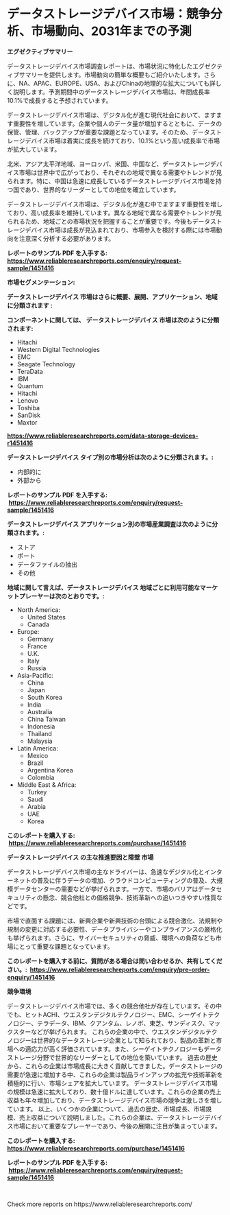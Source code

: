 <p><h1>データストレージデバイス市場：競争分析、市場動向、2031年までの予測</h1></p><p><strong>エグゼクティブサマリー</strong></p>
<p><p>データストレージデバイス市場調査レポートは、市場状況に特化したエグゼクティブサマリーを提供します。市場動向の簡単な概要もご紹介いたします。さらに、NA、APAC、EUROPE、USA、およびChinaの地理的な拡大についても詳しく説明します。予測期間中のデータストレージデバイス市場は、年間成長率10.1%で成長すると予想されています。</p><p>データストレージデバイス市場は、デジタル化が進む現代社会において、ますます重要性を増しています。企業や個人のデータ量が増加するとともに、データの保管、管理、バックアップが重要な課題となっています。そのため、データストレージデバイス市場は着実に成長を続けており、10.1%という高い成長率で市場が拡大しています。</p><p>北米、アジア太平洋地域、ヨーロッパ、米国、中国など、データストレージデバイス市場は世界中で広がっており、それぞれの地域で異なる需要やトレンドが見られます。特に、中国は急速に成長しているデータストレージデバイス市場を持つ国であり、世界的なリーダーとしての地位を確立しています。</p><p>データストレージデバイス市場は、デジタル化が進む中でますます重要性を増しており、高い成長率を維持しています。異なる地域で異なる需要やトレンドが見られるため、地域ごとの市場状況を把握することが重要です。今後もデータストレージデバイス市場は成長が見込まれており、市場参入を検討する際には市場動向を注意深く分析する必要があります。</p></p>
<p><strong>レポートのサンプル PDF を入手する: <a href="https://www.reliableresearchreports.com/enquiry/request-sample/1451416">https://www.reliableresearchreports.com/enquiry/request-sample/1451416</a></strong></p>
<p><strong>市場セグメンテーション:</strong></p>
<p><strong> データストレージデバイス 市場はさらに概要、展開、アプリケーション、地域に分類されます :</strong></p>
<p><strong>コンポーネントに関しては、 データストレージデバイス 市場は次のように分類されます: &nbsp;</strong></p>
<p><ul><li>Hitachi</li><li>Western Digital Technologies</li><li>EMC</li><li>Seagate Technology</li><li>TeraData</li><li>IBM</li><li>Quantum</li><li>Hitachi</li><li>Lenovo</li><li>Toshiba</li><li>SanDisk</li><li>Maxtor</li></ul></p>
<p><strong><a href="https://www.reliableresearchreports.com/data-storage-devices-r1451416">https://www.reliableresearchreports.com/data-storage-devices-r1451416</a></strong></p>
<p><strong> データストレージデバイス タイプ別の市場分析は次のように分類されます。:</strong></p>
<p><ul><li>内部的に</li><li>外部から</li></ul></p>
<p><strong>レポートのサンプル PDF を入手する: &nbsp;<a href="https://www.reliableresearchreports.com/enquiry/request-sample/1451416">https://www.reliableresearchreports.com/enquiry/request-sample/1451416</a></strong></p>
<p><strong> データストレージデバイス アプリケーション別の市場産業調査は次のように分類されます。:</strong></p>
<p><ul><li>ストア</li><li>ポート</li><li>データファイルの抽出</li><li>その他</li></ul></p>
<p><strong>地域に関して言えば、データストレージデバイス 地域ごとに利用可能なマーケットプレーヤーは次のとおりです。:</strong></p>
<p><ul>
    <li>
        North America:
        <ul>
            <li>United States</li>
            <li>Canada</li>
        </ul>
    </li>
    <li>
        Europe:
        <ul>
            <li>Germany</li>
            <li>France</li>
            <li>U.K.</li>
            <li>Italy</li>
            <li>Russia</li>
        </ul>
    </li>
    <li>
        Asia-Pacific:
        <ul>
            <li>China</li>
            <li>Japan</li>
            <li>South Korea</li>
            <li>India</li>
            <li>Australia</li>
            <li>China Taiwan</li>
            <li>Indonesia</li>
            <li>Thailand</li>
            <li>Malaysia</li>
        </ul>
    </li>
    <li>
        Latin America:
        <ul>
            <li>Mexico</li>
            <li>Brazil</li>
            <li>Argentina Korea</li>
            <li>Colombia</li>
        </ul>
    </li>
    <li>
        Middle East & Africa:
        <ul>
            <li>Turkey</li>
            <li>Saudi</li>
            <li>Arabia</li>
            <li>UAE</li>
            <li>Korea</li>
        </ul>
    </li>
    </ul></p>
<p><strong>このレポートを購入する: &nbsp;<a href="https://www.reliableresearchreports.com/purchase/1451416">https://www.reliableresearchreports.com/purchase/1451416</a></strong></p>
<p><strong>データストレージデバイス の主な推進要因と障壁 市場</strong></p>
<p><p>データストレージデバイス市場の主なドライバーは、急速なデジタル化とインターネットの普及に伴うデータの増加、クラウドコンピューティングの普及、大規模データセンターの需要などが挙げられます。一方で、市場のバリアはデータセキュリティの懸念、競合他社との価格競争、技術革新への追いつきやすい性質などです。</p><p>市場で直面する課題には、新興企業や新興技術の台頭による競合激化、法規制や規制の変更に対応する必要性、データプライバシーやコンプライアンスの厳格化も挙げられます。さらに、サイバーセキュリティの脅威、環境への負荷なども市場にとって重要な課題となっています。</p></p>
<p><strong>このレポートを購入する前に、質問がある場合は問い合わせるか、共有してください。:&nbsp; <a href="https://www.reliableresearchreports.com/enquiry/pre-order-enquiry/1451416">https://www.reliableresearchreports.com/enquiry/pre-order-enquiry/1451416</a></strong></p>
<p><strong>競争環境</strong></p>
<p><p>データストレージデバイス市場では、多くの競合他社が存在しています。その中でも、ヒットACHI、ウエスタンデジタルテクノロジー、EMC、シーゲイトテクノロジー、テラデータ、IBM、クアンタム、レノボ、東芝、サンディスク、マックスターなどが挙げられます。 これらの企業の中で、ウエスタンデジタルテクノロジーは世界的なデータストレージ企業として知られており、製品の革新と市場への適応力が高く評価されています。また、シーゲイトテクノロジーもデータストレージ分野で世界的なリーダーとしての地位を築いています。 過去の歴史から、これらの企業は市場成長に大きく貢献してきました。データストレージの需要が急速に増加する中、これらの企業は製品ラインアップの拡充や技術革新を積極的に行い、市場シェアを拡大しています。 データストレージデバイス市場の規模は急速に拡大しており、数十億ドルに達しています。これらの企業の売上収益も年々増加しており、データストレージデバイス市場の競争は激しさを増しています。 以上、いくつかの企業について、過去の歴史、市場成長、市場規模、売上収益について説明しました。これらの企業は、データストレージデバイス市場において重要なプレーヤーであり、今後の展開に注目が集まっています。</p></p>
<p><strong>このレポートを購入する: &nbsp; <a href="https://www.reliableresearchreports.com/purchase/1451416">https://www.reliableresearchreports.com/purchase/1451416</a></strong></p>
<p><strong>レポートのサンプル PDF を入手する: &nbsp;<a href="https://www.reliableresearchreports.com/enquiry/request-sample/1451416">https://www.reliableresearchreports.com/enquiry/request-sample/1451416</a></strong><strong></strong></p>
<p>&nbsp;</p>
<p>Check more reports on https://www.reliableresearchreports.com/</p>